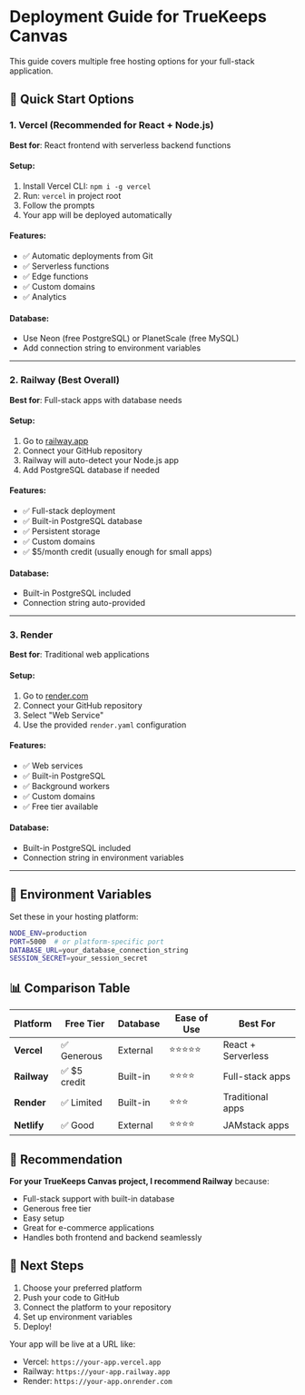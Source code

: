 # Deployment Guide for TrueKeeps Canvas

This guide covers multiple free hosting options for your full-stack application.

## 🚀 Quick Start Options

### 1. Vercel (Recommended for React + Node.js)
**Best for**: React frontend with serverless backend functions

#### Setup:
1. Install Vercel CLI: `npm i -g vercel`
2. Run: `vercel` in project root
3. Follow the prompts
4. Your app will be deployed automatically

#### Features:
- ✅ Automatic deployments from Git
- ✅ Serverless functions
- ✅ Edge functions
- ✅ Custom domains
- ✅ Analytics

#### Database:
- Use Neon (free PostgreSQL) or PlanetScale (free MySQL)
- Add connection string to environment variables

---

### 2. Railway (Best Overall)
**Best for**: Full-stack apps with database needs

#### Setup:
1. Go to [railway.app](https://railway.app)
2. Connect your GitHub repository
3. Railway will auto-detect your Node.js app
4. Add PostgreSQL database if needed

#### Features:
- ✅ Full-stack deployment
- ✅ Built-in PostgreSQL database
- ✅ Persistent storage
- ✅ Custom domains
- ✅ $5/month credit (usually enough for small apps)

#### Database:
- Built-in PostgreSQL included
- Connection string auto-provided

---

### 3. Render
**Best for**: Traditional web applications

#### Setup:
1. Go to [render.com](https://render.com)
2. Connect your GitHub repository
3. Select "Web Service"
4. Use the provided `render.yaml` configuration

#### Features:
- ✅ Web services
- ✅ Built-in PostgreSQL
- ✅ Background workers
- ✅ Custom domains
- ✅ Free tier available

#### Database:
- Built-in PostgreSQL included
- Connection string in environment variables

---

## 🔧 Environment Variables

Set these in your hosting platform:

```bash
NODE_ENV=production
PORT=5000  # or platform-specific port
DATABASE_URL=your_database_connection_string
SESSION_SECRET=your_session_secret
```

## 📊 Comparison Table

| Platform | Free Tier | Database | Ease of Use | Best For |
|----------|-----------|----------|-------------|----------|
| **Vercel** | ✅ Generous | External | ⭐⭐⭐⭐⭐ | React + Serverless |
| **Railway** | ✅ $5 credit | Built-in | ⭐⭐⭐⭐ | Full-stack apps |
| **Render** | ✅ Limited | Built-in | ⭐⭐⭐ | Traditional apps |
| **Netlify** | ✅ Good | External | ⭐⭐⭐⭐ | JAMstack apps |

## 🎯 Recommendation

**For your TrueKeeps Canvas project, I recommend Railway** because:
- Full-stack support with built-in database
- Generous free tier
- Easy setup
- Great for e-commerce applications
- Handles both frontend and backend seamlessly

## 🚀 Next Steps

1. Choose your preferred platform
2. Push your code to GitHub
3. Connect the platform to your repository
4. Set up environment variables
5. Deploy!

Your app will be live at a URL like:
- Vercel: `https://your-app.vercel.app`
- Railway: `https://your-app.railway.app`
- Render: `https://your-app.onrender.com`
